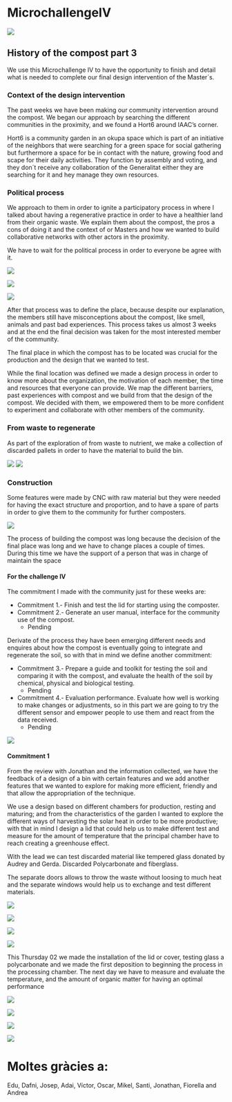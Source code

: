 # MicrochallengeIV


![](Images/Encabezado_1.jpg)

## History of the compost part 3
We use this Microchallenge IV to have the opportunity to finish and detail what is needed to complete our final design intervention of the Master´s.


### Context of the design intervention

The past weeks we have been making our community intervention around the compost. We began our approach by searching the different communities in the proximity, and we found a Hort6 around IAAC’s corner.

Hort6 is a community garden in an okupa space which is part of an initiative of the neighbors that were searching for a green space for social gathering but furthermore a space for be in contact with the nature, growing food and scape for their daily activities. They function by assembly and voting, and they don´t receive any collaboration of the Generalitat either they are searching for it and hey manage they own resources.


### Political process
We approach to them in order to ignite a participatory process in where I talked about having a regenerative practice in order to have a healthier land from their organic waste. We explain them about the compost, the pros a cons of doing it and the context of or Masters and how we wanted to build collaborative networks with other actors in the proximity.


We have to wait for the political process in order to everyone be agree with it.

![](Images/compost_vf_1.gif)

![](Images/pol_1.jpg)


![](Images/pol_2.gif)

After that process was to define the place, because despite our explanation, the members still have misconceptions about the compost, like smell, animals and past bad experiences. This process takes us almost 3 weeks and at the end the final decision was taken for the most interested member of the community.


The final place in which the compost has to be located was crucial for the production and the design that we wanted to test.

While the final location was defined we made a design process in order to know more about the organization, the motivation of each member, the time and resources that everyone can provide. We map the different barriers, past experiences with compost and we build from that the design of the compost. We decided with them, we empowered them to be more confident to experiment and collaborate with other members of the community.


### From waste to regenerate
As part of the exploration of from waste to nutrient, we make a collection of discarded pallets in order to have the material to build the bin.


![](Images/waste_1.gif)
![](Images/waste_2.jpg)

### Construction
Some features were made by CNC with raw material but they were needed for having the exact structure and proportion, and to have a spare of parts in order to give them to the community for further composters.  


![](Images/Compsot_3.jpg)



The process of building the compost was long because the decision of the final place was long and we have to change places a couple of times. During this time we have the support of a person that was in charge of maintain the space


#### For the challenge IV


The commitment I made with the community just for these weeks are:

* Commitment 1.- Finish and test the lid for starting using the composter.
* Commitment 2.- Generate an user manual, interface for the community use of the compost.
   - Pending  

Derivate of the process they have been emerging different needs and enquires about how the compost is eventually going to integrate and regenerate the soil, so with that in mind we define another commitment:

* Commitment 3.- Prepare a guide and toolkit for testing the soil and comparing it with the compost, and evaluate the health of the soil by chemical, physical and biological testing.
   - Pending
* Commitment 4.- Evaluation performance. Evaluate how well is working to make changes or adjustments, so in this part we are going to try the different sensor and empower people to use them and react from the data received.
    - Pending

![](Images/sensor_1.jpg)

#### Commitment 1
From the review with Jonathan and the information collected, we have the feedback of a design of a bin with certain features and we add another features that we wanted to explore for making more efficient, friendly and that allow the appropriation of the technique.


We use a design based on different chambers for production, resting and maturing; and from the characteristics of the garden I wanted to explore the different ways of harvesting the solar heat in order to be more productive; with that in mind I design a lid that could help us to make different test and measure for the amount of temperature that the principal chamber have to reach creating a greenhouse effect.


With the lead we can test discarded material like tempered glass donated by Audrey and Gerda. Discarded Polycarbonate and fiberglass.

The separate doors allows to throw the waste without loosing to much heat and the separate windows would help us to exchange and test different materials.

![](Images/Rhino_2.jpg)

![](Images/Rhino_1.jpg)

![](Images/vidrio_2.jpg)

![](Images/vidrio_1.jpg)

This Thursday 02 we made the installation of the lid or cover, testing glass a polycarbonate and we made the first deposition to beginning the process in the processing chamber.
The next day we have to measure and evaluate the temperature, and the amount of organic matter for having an optimal performance

![](Images/Compsot_1.jpg)

![](Images/compost_vf_1.gif)


![](Images/compost_vf_2.gif)

![](Images/Compsot_2.jpg)



# Moltes gràcies a:
Edu, Dafni, Josep, Adai, Víctor, Oscar, Mikel, Santi, Jonathan, Fiorella and Andrea
